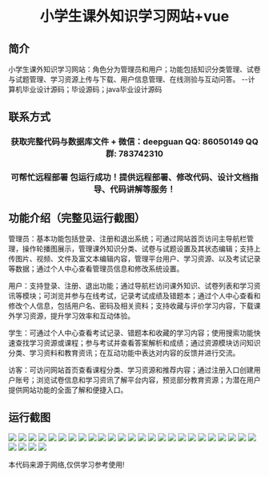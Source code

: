 <p><h1 align="center">小学生课外知识学习网站+vue</h1></p>

## 简介
小学生课外知识学习网站：角色分为管理员和用户；功能包括知识分类管理、试卷与试题管理、学习资源上传与下载、用户信息管理、在线测验与互动问答。    --计算机毕业设计源码；毕设源码；java毕业设计源码


## 联系方式
<p><h3 align="center">获取完整代码与数据库文件 + 微信：deepguan QQ: 86050149 QQ群: 783742310</h3></p>
<p><h3 align="center">可帮忙远程部署 包运行成功！提供远程部署、修改代码、设计文档指导、代码讲解等服务！</h3></p>

## 功能介绍（完整见运行截图）
管理员：基本功能包括登录、注册和退出系统；可通过网站首页访问主导航栏管理，操作轮播图展示，管理课外知识分类、试卷与试题设置及其状态编辑；支持上传图片、视频、文件及富文本编辑内容，管理平台用户、学习资源、以及考试记录等数据；通过个人中心查看管理员信息和修改系统设置。

用户：支持登录、注册、退出功能；通过导航栏访问课外知识、试卷列表和学习资讯等模块；可浏览并参与在线考试，记录考试成绩及错题本；通过个人中心查看和修改个人信息，包括用户名、密码及相关资料；支持收藏与评价学习内容，下载课外学习资源，提升学习效率和互动体验。

学生：可通过个人中心查看考试记录、错题本和收藏的学习内容；使用搜索功能快速查找学习资源或课程；参与考试并查看答案解析和成绩；通过资源模块访问知识分类、学习资料和教育资讯；在互动功能中表达对内容的反馈并进行交流。

访客：可访问网站首页查看课程分类、学习资源和推荐内容；通过注册入口创建用户账号；浏览试卷信息和学习资讯了解平台内容，预览部分教育资源；为潜在用户提供网站功能的全面了解和便捷入口。


## 运行截图
![](img/001.jpg)
![](img/002.jpg)
![](img/003.jpg)
![](img/004.jpg)
![](img/005.jpg)
![](img/006.jpg)
![](img/007.jpg)
![](img/008.jpg)
![](img/009.jpg)
![](img/010.jpg)
![](img/011.jpg)
![](img/012.jpg)
![](img/013.jpg)
![](img/014.jpg)
![](img/015.jpg)
![](img/016.jpg)
![](img/017.jpg)
![](img/018.jpg)
![](img/019.jpg)
![](img/020.jpg)
![](img/021.jpg)
![](img/022.jpg)
![](img/023.jpg)
![](img/024.jpg)
![](img/025.jpg)
![](img/026.jpg)
![](img/027.jpg)
![](img/028.jpg)
![](img/029.jpg)

<p>本代码来源于网络,仅供学习参考使用!</p>
